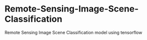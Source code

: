 # Remote-Sensing-Image-Scene-Classification
Remote Sensing Image Scene Classification model using tensorflow
